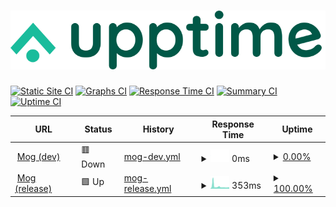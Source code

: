 # [![Upptime](./assets/logo.svg)](http://mog-status.elchronicle.io)

[![Static Site CI](https://github.com/cravemob/mog-status/workflows/Static%20Site%20CI/badge.svg)](https://github.com/cravemob/mog-status/actions?query=workflow%3A%22Static+Site+CI%22)
[![Graphs CI](https://github.com/cravemob/mog-status/workflows/Graphs%20CI/badge.svg)](https://github.com/cravemob/mog-status/actions?query=workflow%3A%22Graphs+CI%22)
[![Response Time CI](https://github.com/cravemob/mog-status/workflows/Response%20Time%20CI/badge.svg)](https://github.com/cravemob/mog-status/actions?query=workflow%3A%22Response+Time+CI%22)
[![Summary CI](https://github.com/cravemob/mog-status/workflows/Summary%20CI/badge.svg)](https://github.com/cravemob/mog-status/actions?query=workflow%3A%22Summary+CI%22)
[![Uptime CI](https://github.com/cravemob/mog-status/workflows/Uptime%20CI/badge.svg)](https://github.com/cravemob/mog-status/actions?query=workflow%3A%22Uptime+CI%22)

<!--start: status pages-->
<!-- This summary is generated by Upptime (https://github.com/upptime/upptime) -->
<!-- Do not edit this manually, your changes will be overwritten -->
<!-- prettier-ignore -->
| URL | Status | History | Response Time | Uptime |
| --- | ------ | ------- | ------------- | ------ |
| <img alt="" src="https://favicons.githubusercontent.com/ec2-13-125-98-107.ap-northeast-2.compute.amazonaws.com" height="13"> [Mog (dev)](http://ec2-13-125-98-107.ap-northeast-2.compute.amazonaws.com:30000) | 🟥 Down | [mog-dev.yml](https://github.com/Cravemob/mog-status/commits/HEAD/history/mog-dev.yml) | <details><summary><img alt="Response time graph" src="./graphs/mog-dev/response-time-week.png" height="20"> 0ms</summary><br><a href="https://mog-status.elchronicle.io/history/mog-dev"><img alt="Response time 1149" src="https://img.shields.io/endpoint?url=https%3A%2F%2Fraw.githubusercontent.com%2FCravemob%2Fmog-status%2FHEAD%2Fapi%2Fmog-dev%2Fresponse-time.json"></a><br><a href="https://mog-status.elchronicle.io/history/mog-dev"><img alt="24-hour response time 0" src="https://img.shields.io/endpoint?url=https%3A%2F%2Fraw.githubusercontent.com%2FCravemob%2Fmog-status%2FHEAD%2Fapi%2Fmog-dev%2Fresponse-time-day.json"></a><br><a href="https://mog-status.elchronicle.io/history/mog-dev"><img alt="7-day response time 0" src="https://img.shields.io/endpoint?url=https%3A%2F%2Fraw.githubusercontent.com%2FCravemob%2Fmog-status%2FHEAD%2Fapi%2Fmog-dev%2Fresponse-time-week.json"></a><br><a href="https://mog-status.elchronicle.io/history/mog-dev"><img alt="30-day response time 1820" src="https://img.shields.io/endpoint?url=https%3A%2F%2Fraw.githubusercontent.com%2FCravemob%2Fmog-status%2FHEAD%2Fapi%2Fmog-dev%2Fresponse-time-month.json"></a><br><a href="https://mog-status.elchronicle.io/history/mog-dev"><img alt="1-year response time 1149" src="https://img.shields.io/endpoint?url=https%3A%2F%2Fraw.githubusercontent.com%2FCravemob%2Fmog-status%2FHEAD%2Fapi%2Fmog-dev%2Fresponse-time-year.json"></a></details> | <details><summary><a href="https://mog-status.elchronicle.io/history/mog-dev">0.00%</a></summary><a href="https://mog-status.elchronicle.io/history/mog-dev"><img alt="All-time uptime 83.95%" src="https://img.shields.io/endpoint?url=https%3A%2F%2Fraw.githubusercontent.com%2FCravemob%2Fmog-status%2FHEAD%2Fapi%2Fmog-dev%2Fuptime.json"></a><br><a href="https://mog-status.elchronicle.io/history/mog-dev"><img alt="24-hour uptime 0.00%" src="https://img.shields.io/endpoint?url=https%3A%2F%2Fraw.githubusercontent.com%2FCravemob%2Fmog-status%2FHEAD%2Fapi%2Fmog-dev%2Fuptime-day.json"></a><br><a href="https://mog-status.elchronicle.io/history/mog-dev"><img alt="7-day uptime 0.00%" src="https://img.shields.io/endpoint?url=https%3A%2F%2Fraw.githubusercontent.com%2FCravemob%2Fmog-status%2FHEAD%2Fapi%2Fmog-dev%2Fuptime-week.json"></a><br><a href="https://mog-status.elchronicle.io/history/mog-dev"><img alt="30-day uptime 46.38%" src="https://img.shields.io/endpoint?url=https%3A%2F%2Fraw.githubusercontent.com%2FCravemob%2Fmog-status%2FHEAD%2Fapi%2Fmog-dev%2Fuptime-month.json"></a><br><a href="https://mog-status.elchronicle.io/history/mog-dev"><img alt="1-year uptime 83.95%" src="https://img.shields.io/endpoint?url=https%3A%2F%2Fraw.githubusercontent.com%2FCravemob%2Fmog-status%2FHEAD%2Fapi%2Fmog-dev%2Fuptime-year.json"></a></details>
| <img alt="" src="https://favicons.githubusercontent.com/15.164.136.6" height="13"> [Mog (release)](http://15.164.136.6:30000) | 🟩 Up | [mog-release.yml](https://github.com/Cravemob/mog-status/commits/HEAD/history/mog-release.yml) | <details><summary><img alt="Response time graph" src="./graphs/mog-release/response-time-week.png" height="20"> 353ms</summary><br><a href="https://mog-status.elchronicle.io/history/mog-release"><img alt="Response time 1115" src="https://img.shields.io/endpoint?url=https%3A%2F%2Fraw.githubusercontent.com%2FCravemob%2Fmog-status%2FHEAD%2Fapi%2Fmog-release%2Fresponse-time.json"></a><br><a href="https://mog-status.elchronicle.io/history/mog-release"><img alt="24-hour response time 368" src="https://img.shields.io/endpoint?url=https%3A%2F%2Fraw.githubusercontent.com%2FCravemob%2Fmog-status%2FHEAD%2Fapi%2Fmog-release%2Fresponse-time-day.json"></a><br><a href="https://mog-status.elchronicle.io/history/mog-release"><img alt="7-day response time 353" src="https://img.shields.io/endpoint?url=https%3A%2F%2Fraw.githubusercontent.com%2FCravemob%2Fmog-status%2FHEAD%2Fapi%2Fmog-release%2Fresponse-time-week.json"></a><br><a href="https://mog-status.elchronicle.io/history/mog-release"><img alt="30-day response time 1726" src="https://img.shields.io/endpoint?url=https%3A%2F%2Fraw.githubusercontent.com%2FCravemob%2Fmog-status%2FHEAD%2Fapi%2Fmog-release%2Fresponse-time-month.json"></a><br><a href="https://mog-status.elchronicle.io/history/mog-release"><img alt="1-year response time 1115" src="https://img.shields.io/endpoint?url=https%3A%2F%2Fraw.githubusercontent.com%2FCravemob%2Fmog-status%2FHEAD%2Fapi%2Fmog-release%2Fresponse-time-year.json"></a></details> | <details><summary><a href="https://mog-status.elchronicle.io/history/mog-release">100.00%</a></summary><a href="https://mog-status.elchronicle.io/history/mog-release"><img alt="All-time uptime 96.06%" src="https://img.shields.io/endpoint?url=https%3A%2F%2Fraw.githubusercontent.com%2FCravemob%2Fmog-status%2FHEAD%2Fapi%2Fmog-release%2Fuptime.json"></a><br><a href="https://mog-status.elchronicle.io/history/mog-release"><img alt="24-hour uptime 100.00%" src="https://img.shields.io/endpoint?url=https%3A%2F%2Fraw.githubusercontent.com%2FCravemob%2Fmog-status%2FHEAD%2Fapi%2Fmog-release%2Fuptime-day.json"></a><br><a href="https://mog-status.elchronicle.io/history/mog-release"><img alt="7-day uptime 100.00%" src="https://img.shields.io/endpoint?url=https%3A%2F%2Fraw.githubusercontent.com%2FCravemob%2Fmog-status%2FHEAD%2Fapi%2Fmog-release%2Fuptime-week.json"></a><br><a href="https://mog-status.elchronicle.io/history/mog-release"><img alt="30-day uptime 89.16%" src="https://img.shields.io/endpoint?url=https%3A%2F%2Fraw.githubusercontent.com%2FCravemob%2Fmog-status%2FHEAD%2Fapi%2Fmog-release%2Fuptime-month.json"></a><br><a href="https://mog-status.elchronicle.io/history/mog-release"><img alt="1-year uptime 96.06%" src="https://img.shields.io/endpoint?url=https%3A%2F%2Fraw.githubusercontent.com%2FCravemob%2Fmog-status%2FHEAD%2Fapi%2Fmog-release%2Fuptime-year.json"></a></details>

<!--end: status pages-->
